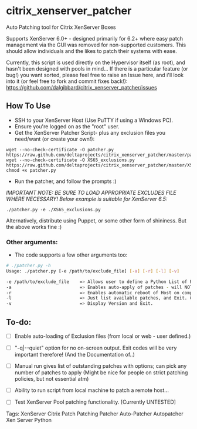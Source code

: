 citrix_xenserver_patcher
========================

Auto Patching tool for Citrix XenServer Boxes

Supports XenServer 6.0+ - designed primarily for 6.2+ where easy patch management via the GUI was removed
for non-supported customers. This should allow individuals and the likes to patch their systems with ease.

Currently, this script is used directly on the Hypervisor itself (as root), and hasn't been designed with pools in mind...
If there is a particular feature (or bug!) you want sorted, please feel free to raise an Issue here, and i'll look into it (or feel free to fork and commit fixes back!): https://github.com/dalgibbard/citrix_xenserver_patcher/issues

## How To Use
* SSH to your XenServer Host (Use PuTTY if using a Windows PC).
* Ensure you're logged on as the "root" user.
* Get the XenServer Patcher Script- plus any exclusion files you need/want (or create your own!):

```
wget --no-check-certificate -O patcher.py https://raw.github.com/deltaprojects/citrix_xenserver_patcher/master/patcher.py
wget --no-check-certificate -O XS65_exclusions.py https://raw.github.com/deltaprojects/citrix_xenserver_patcher/master/XS65_exclusions.py
chmod +x patcher.py
```

* Run the patcher, and follow the prompts :)

*IMPORTANT NOTE: BE SURE TO LOAD APPROPRIATE EXCLUDES FILE WHERE NECESSARY! Below example is suitable for XenServer 6.5:*

```
./patcher.py -e ./XS65_exclusions.py
```

Alternatively, distribute using Puppet, or some other form of shininess. But the above works fine :)

### Other arguments:
* The code supports a few other arguments too:

```bash
# ./patcher.py -h
Usage: ./patcher.py [-e /path/to/exclude_file] [-a] [-r] [-l] [-v]

-e /path/to/exclude_file    => Allows user to define a Python List of Patches NOT to install.
-a                          => Enables auto-apply of patches - will NOT reboot host without below option.
-r                          => Enables automatic reboot of Host on completion of patching without prompts.
-l                          => Just list available patches, and Exit. Cannot be used with '-a' or '-r'.
-v                          => Display Version and Exit.
```

## To-do:
- [ ] Enable auto-loading of Exclusion files (from local or web - user defined.)
- [ ] "-q|--quiet" option for no on-screen output. Exit codes will be very important therefore! (And the Documentation of..)
- [ ] Manual run gives list of outstanding patches with options; can pick any number of patches to apply (Might be nice for people on strict patching policies, but not essential atm)
- [ ] Ability to run script from local machine to patch a remote host...
- [ ] Test XenServer Pool patching functionality. [Currently UNTESTED]



Tags: XenServer Citrix Patch Patching Patcher Auto-Patcher Autopatcher Xen Server Python
